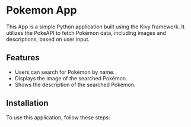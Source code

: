 # Pokemon App

This App is a simple Python application built using the Kivy framework. It utilizes the PokeAPI to fetch Pokémon data, including images and descriptions, based on user input.

## Features

- Users can search for Pokémon by name.
- Displays the image of the searched Pokémon.
- Shows the description of the searched Pokémon.

## Installation

To use this application, follow these steps:
